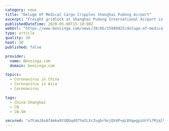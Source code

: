 ```yaml
---
category: news
title: "Deluge Of Medical Cargo Cripples Shanghai Pudong Airport"
excerpt: "Freight gridlock at Shanghai Pudong International Airport is so bad that some cargo planes are being forced to leave nearly empty and logistics companies are recommending"
publishedDateTime: 2020-05-08T15:10:00Z
webUrl: "https://www.benzinga.com/news/20/05/15989925/deluge-of-medical-cargo-cripples-shanghai-pudong-airport"
type: article
quality: 30
heat: 30
published: false

provider:
  name: Benzinga.com
  domain: benzinga.com

topics:
  - Coronavirus in China
  - Coronavirus in Asia
  - Coronavirus

tags:
  - China-Shanghai
  - CN
  - CN-SH

secured: "u7FamJ4uAf4mkw9tUQbq4O7YwILXrZuqbr9xjQV4P+pL8VgwgpzUrFifMjqlVv42pA4nr9NHqD4fcNHBNI5KB71OEzUGNXzcgF6gNFKH93ote8euvMrdEbBy7AMDFgilkakIyFuSDy7cqtSTRmSSssm0UQ54zx65gMROPqHWw+94DDeepT55+RGsU7izkwfsWfThmWlJRr3r1WjfTFcsbjx34LkHpvf5U73OsdBsWbziDzgyyqFdGJWPpwlOjw9zQ/d5NOC4I8/y0zCzeUYmkCHNjAbusWaR274BBnA7RoMtFq7vGkJc9bApORARUV63t7m6ny2oASLoyu06XWMMJg3YsDRBy9hsAjbUF984ExrcdilJz7DQ5svIXWG5w0SWAbvV65fixJi0/MY4GRRUwUuWj3uXAjVdRJjnbP7IGBG60t7ekQGkuHbad4jLv4Lw3BFoOrWcjC69e0k1zXBIC164Cr0+GoSd5VqNSOMomTA=;7Z01ITiXVS99Qzk4YTBUAw=="
---
```


